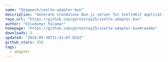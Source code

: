 ```yaml
---
name: "@jeppech/svelte-adapter-bun"
description: "Generate standalone Bun.js server for SvelteKit applications."
repo_url: "https://github.com/gornostay25/svelte-adapter-bun"
author: "Volodymyr Palamar"
homepage: "https://github.com/gornostay25/svelte-adapter-bun#readme"
downloads: 2
updated: "2024-09-30T11:41:07.854Z"
github_stars: 558
tags: 
  - adapter
---
```

